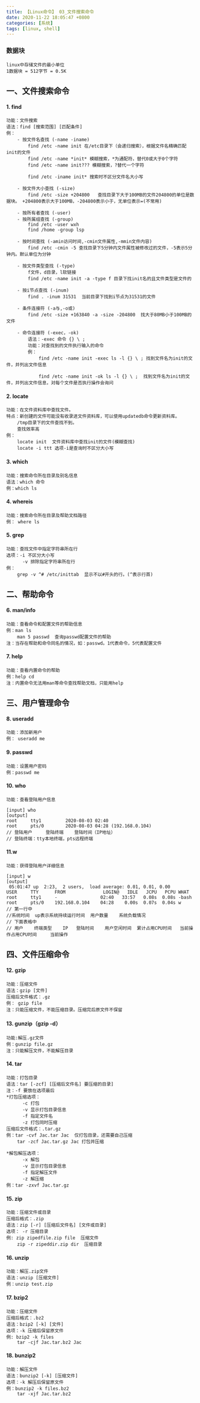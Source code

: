 ```yaml
---
title: 【Linux命令】 03_文件搜索命令
date: 2020-11-22 18:05:47 +0800
categories: [系统]
tags: [linux, shell]
---
```

### 数据块
    linux中存储文件的最小单位
    1数据块 = 512字节 = 0.5K
## 一、文件搜索命令    
#### 1. find
    功能：文件搜索
    语法：find [搜索范围] [匹配条件]
    例：
        - 按文件名查找 (-name -iname)
            find /etc -name init 在/etc目录下（会递归搜索），根据文件名精确匹配init的文件
            find /etc -name *init* 模糊搜索，*为通配符，替代0或大于0个字符
            find /etc -name init??? 模糊搜索，?替代一个字符
            
            find /etc -iname init* 搜索时不区分文件名大小写
            
        - 按文件大小查找 (-size)
            find /etc -size +204800   查找目录下大于100MB的文件204800的单位是数据块。 +204800表示大于100MB，-204800表示小于，无单位表示=(不常用)
        
        - 按所有者查找 (-user)
        - 按所属组查找 (-group)
            find /etc -user wxh
            find /home -group lsp
            
        - 按时间查找 (-amin访问时间,-cmin文件属性,-mmin文件内容)
            find /etc -cmin -5 查找目录下5分钟内文件属性被修改过的文件，-5表示5分钟内。默认单位为分钟
        
        - 按文件类型查找 (-type)
            f文件，d目录，l软链接
            find /etc -name init -a -type f 目录下找init名的且文件类型是文件的
        
        - 按i节点查找 (-inum)
            find . -inum 31531  当前目录下找到i节点为31531的文件
        
        - 条件连接符 (-a与,-o或)
            find /etc -size +163840 -a -size -204800  找大于80MB小于100MB的文件
        
        - 命令连接符 (-exec，-ok)
            语法：-exec 命令 {} \ ;
            功能：对查找到的文件执行输入的命令
            例：
                find /etc -name init -exec ls -l {} \ ; 找到文件名为init的文件，并列出文件信息
                
                find /etc -name init -ok ls -l {} \ ;  找到文件名为init的文件，并列出文件信息，对每个文件是否执行操作会询问


#### 2. locate
    功能：在文件资料库中查找文件。
    特点：新创建的文件可能没有收录进文件资料库，可以使用updatedb命令更新资料库。
        /tmp目录下的文件查找不到。
        查找效率高
    例：
        locate init  文件资料库中查找init的文件(模糊查找)
        locate -i ttt 选项-i是查询时不区分大小写
        
#### 3. which 
    功能：搜索命令所在目录及别名信息
    语法：which 命令
    例：which ls

#### 4. whereis 
    功能：搜索命令所在目录及帮助文档路径
    例： where ls
    
#### 5. grep
    功能：查找文件中指定字符串所在行
    选项：-i 不区分大小写
          -v 排除指定字符串所在行
    例：
        grep -v ^# /etc/inittab  显示不以#开头的行。(^表示行首)
    
## 二、帮助命令    
#### 6. man/info
    功能：查看命令和配置文件的帮助信息
    例：man ls
        man 5 passwd  查询passwd配置文件的帮助
    注：当存在帮助和命令同名的情况，如：passwd。1代表命令，5代表配置文件
    
#### 7. help
    功能：查看内置命令的帮助
    例：help cd
    注：内置命令无法用man等命令查找帮助文档，只能用help
## 三、用户管理命令
#### 8. useradd
    功能：添加新用户
    例： useradd me
#### 9. passwd
    功能：设置用户密码
    例：passwd me
#### 10. who
    功能：查看登陆用户信息
```
[input] who
[output]
root     tty1         2020-08-03 02:40
root     pts/0        2020-08-03 04:28 (192.168.0.104)
// 登陆用户     登陆终端    登陆时间（IP地址）
// 登陆终端：tty本地终端，pts远程终端 
```

#### 11.w
    功能：获得登陆用户详细信息
```
[input] w
[output]
 05:01:47 up  2:23,  2 users,  load average: 0.01, 0.01, 0.00
USER     TTY      FROM              LOGIN@   IDLE   JCPU   PCPU WHAT
root     tty1     -                02:40   33:57   0.08s  0.08s -bash
root     pts/0    192.168.0.104    04:28    0.00s  0.07s  0.04s w
// 第一行中
//系统时间  up表示系统持续运行时间  用户数量    系统负载情况
// 下面表格中
// 用户    终端类型    IP   登陆时间    用户空闲时间  累计占用CPU时间   当前操作占用CPU时间     当前操作
```

## 四、文件压缩命令
#### 12. gzip
    功能：压缩文件
    语法：gzip [文件]
    压缩后文件格式：.gz
    例： gzip file
    注：只能压缩文件，不能压缩目录。压缩完后原文件不保留
#### 13. gunzip（gzip -d）
    功能:解压.gz文件
    例：gunzip file.gz
    注：只能解压文件，不能解压目录
#### 14. tar
    功能：打包目录
    语法：tar [-zcf] [压缩后文件名] 要压缩的目录]
    注：-f 要放在选项最后
    *打包压缩选项：
          -c 打包
          -v 显示打包目录信息
          -f 指定文件名
          -z 打包同时压缩
    压缩后文件格式：.tar.gz
    例：tar -cvf Jac.tar Jac  仅打包目录，还需要自己压缩
        tar -zcf Jac.tar.gz Jac 打包并压缩
    
    *解包解压选项：
          -x 解包
          -v 显示打包目录信息
          -f 指定解压文件
          -z 解压缩
    例：tar -zxvf Jac.tar.gz

#### 15. zip
    功能：压缩文件或目录
    压缩后格式：.zip
    语法：zip [-r] [压缩后文件名] [文件或目录]
    选项： -r 压缩目录
    例: zip zipedfile.zip file  压缩文件
        zip -r zipeddir.zip dir  压缩目录
#### 16. unzip
    功能：解压.zip文件
    语法：unzip [压缩文件]
    例：unzip test.zip
    
#### 17. bzip2
    功能：压缩文件
    压缩后格式：.bz2
    语法：bzip2 [-k] [文件]
    选项：-k 压缩后保留原文件
    例: bzip2 -k files
        tar -cjf Jac.tar.bz2 Jac
#### 18. bunzip2
    功能：解压文件
    语法：bunzip2 [-k] [压缩文件]
    选项：-k 解压后保留原文件
    例：bunzip2 -k files.bz2
        tar -xjf Jac.tar.bz2